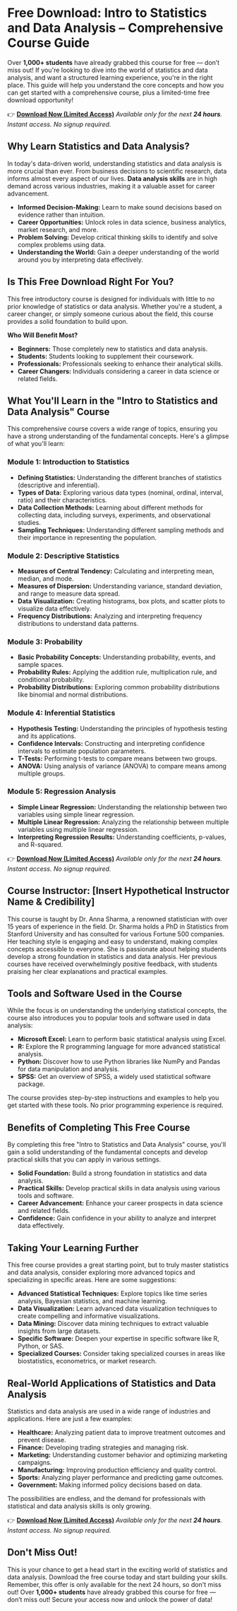 # Free Download: Intro to Statistics and Data Analysis – Comprehensive Course Guide

Over **1,000+ students** have already grabbed this course for free — don’t miss out!
If you're looking to dive into the world of statistics and data analysis, and want a structured learning experience, you're in the right place. This guide will help you understand the core concepts and how you can get started with a comprehensive course, plus a limited-time free download opportunity!

👉 **[Download Now (Limited Access)](https://udemywork.com/intro-to-statistics-and-data-analysis)**
_Available only for the next **24 hours**. Instant access. No signup required._

## Why Learn Statistics and Data Analysis?

In today's data-driven world, understanding statistics and data analysis is more crucial than ever. From business decisions to scientific research, data informs almost every aspect of our lives.  **Data analysis skills** are in high demand across various industries, making it a valuable asset for career advancement.

*   **Informed Decision-Making:** Learn to make sound decisions based on evidence rather than intuition.
*   **Career Opportunities:** Unlock roles in data science, business analytics, market research, and more.
*   **Problem Solving:** Develop critical thinking skills to identify and solve complex problems using data.
*   **Understanding the World:** Gain a deeper understanding of the world around you by interpreting data effectively.

## Is This Free Download Right For You?

This free introductory course is designed for individuals with little to no prior knowledge of statistics or data analysis. Whether you're a student, a career changer, or simply someone curious about the field, this course provides a solid foundation to build upon.

**Who Will Benefit Most?**

*   **Beginners:** Those completely new to statistics and data analysis.
*   **Students:** Students looking to supplement their coursework.
*   **Professionals:** Professionals seeking to enhance their analytical skills.
*   **Career Changers:** Individuals considering a career in data science or related fields.

## What You'll Learn in the "Intro to Statistics and Data Analysis" Course

This comprehensive course covers a wide range of topics, ensuring you have a strong understanding of the fundamental concepts. Here's a glimpse of what you'll learn:

### Module 1: Introduction to Statistics

*   **Defining Statistics:** Understanding the different branches of statistics (descriptive and inferential).
*   **Types of Data:** Exploring various data types (nominal, ordinal, interval, ratio) and their characteristics.
*   **Data Collection Methods:** Learning about different methods for collecting data, including surveys, experiments, and observational studies.
*   **Sampling Techniques:** Understanding different sampling methods and their importance in representing the population.

### Module 2: Descriptive Statistics

*   **Measures of Central Tendency:** Calculating and interpreting mean, median, and mode.
*   **Measures of Dispersion:** Understanding variance, standard deviation, and range to measure data spread.
*   **Data Visualization:** Creating histograms, box plots, and scatter plots to visualize data effectively.
*   **Frequency Distributions:** Analyzing and interpreting frequency distributions to understand data patterns.

### Module 3: Probability

*   **Basic Probability Concepts:** Understanding probability, events, and sample spaces.
*   **Probability Rules:** Applying the addition rule, multiplication rule, and conditional probability.
*   **Probability Distributions:** Exploring common probability distributions like binomial and normal distributions.

### Module 4: Inferential Statistics

*   **Hypothesis Testing:** Understanding the principles of hypothesis testing and its applications.
*   **Confidence Intervals:** Constructing and interpreting confidence intervals to estimate population parameters.
*   **T-Tests:** Performing t-tests to compare means between two groups.
*   **ANOVA:** Using analysis of variance (ANOVA) to compare means among multiple groups.

### Module 5: Regression Analysis

*   **Simple Linear Regression:** Understanding the relationship between two variables using simple linear regression.
*   **Multiple Linear Regression:** Analyzing the relationship between multiple variables using multiple linear regression.
*   **Interpreting Regression Results:** Understanding coefficients, p-values, and R-squared.

👉 **[Download Now (Limited Access)](https://udemywork.com/intro-to-statistics-and-data-analysis)**
_Available only for the next **24 hours**. Instant access. No signup required._

## Course Instructor: [Insert Hypothetical Instructor Name & Credibility]

This course is taught by Dr. Anna Sharma, a renowned statistician with over 15 years of experience in the field. Dr. Sharma holds a PhD in Statistics from Stanford University and has consulted for various Fortune 500 companies. Her teaching style is engaging and easy to understand, making complex concepts accessible to everyone. She is passionate about helping students develop a strong foundation in statistics and data analysis. Her previous courses have received overwhelmingly positive feedback, with students praising her clear explanations and practical examples.

## Tools and Software Used in the Course

While the focus is on understanding the underlying statistical concepts, the course also introduces you to popular tools and software used in data analysis:

*   **Microsoft Excel:** Learn to perform basic statistical analysis using Excel.
*   **R:** Explore the R programming language for more advanced statistical analysis.
*   **Python:** Discover how to use Python libraries like NumPy and Pandas for data manipulation and analysis.
*   **SPSS:** Get an overview of SPSS, a widely used statistical software package.

The course provides step-by-step instructions and examples to help you get started with these tools.  No prior programming experience is required.

## Benefits of Completing This Free Course

By completing this free "Intro to Statistics and Data Analysis" course, you'll gain a solid understanding of the fundamental concepts and develop practical skills that you can apply in various settings.

*   **Solid Foundation:** Build a strong foundation in statistics and data analysis.
*   **Practical Skills:** Develop practical skills in data analysis using various tools and software.
*   **Career Advancement:** Enhance your career prospects in data science and related fields.
*   **Confidence:** Gain confidence in your ability to analyze and interpret data effectively.

## Taking Your Learning Further

This free course provides a great starting point, but to truly master statistics and data analysis, consider exploring more advanced topics and specializing in specific areas. Here are some suggestions:

*   **Advanced Statistical Techniques:** Explore topics like time series analysis, Bayesian statistics, and machine learning.
*   **Data Visualization:** Learn advanced data visualization techniques to create compelling and informative visualizations.
*   **Data Mining:** Discover data mining techniques to extract valuable insights from large datasets.
*   **Specific Software:** Deepen your expertise in specific software like R, Python, or SAS.
*   **Specialized Courses:** Consider taking specialized courses in areas like biostatistics, econometrics, or market research.

## Real-World Applications of Statistics and Data Analysis

Statistics and data analysis are used in a wide range of industries and applications. Here are just a few examples:

*   **Healthcare:** Analyzing patient data to improve treatment outcomes and prevent disease.
*   **Finance:** Developing trading strategies and managing risk.
*   **Marketing:** Understanding customer behavior and optimizing marketing campaigns.
*   **Manufacturing:** Improving production efficiency and quality control.
*   **Sports:** Analyzing player performance and predicting game outcomes.
*   **Government:** Making informed policy decisions based on data.

The possibilities are endless, and the demand for professionals with statistical and data analysis skills is only growing.

👉 **[Download Now (Limited Access)](https://udemywork.com/intro-to-statistics-and-data-analysis)**
_Available only for the next **24 hours**. Instant access. No signup required._

## Don't Miss Out!

This is your chance to get a head start in the exciting world of statistics and data analysis. Download the free course today and start building your skills. Remember, this offer is only available for the next 24 hours, so don't miss out! Over **1,000+ students** have already grabbed this course for free — don’t miss out! Secure your access now and unlock the power of data!
